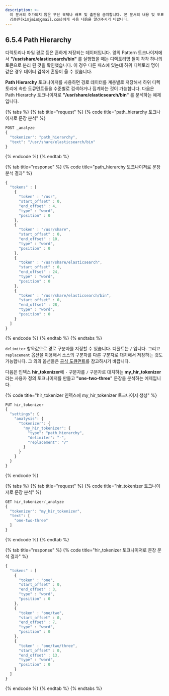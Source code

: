 ```yaml
---
description: >-
  이 문서의 허가되지 않은 무단 복제나 배포 및 출판을 금지합니다. 본 문서의 내용 및 도표 등을 인용하고자 하는 경우 출처를 명시하고
  김종민(kimjmin@gmail.com)에게 사용 내용을 알려주시기 바랍니다.
---
```


## 6.5.4 Path Hierarchy

&#x20; 디렉토리나 파일 경로 등은 흔하게 저장되는 데이터입니다. 앞의 Pattern 토크나이저에서 **"/usr/share/elasticsearch/bin"** 를 실행했을 때는 디렉토리명 들이 각각 하나의 토큰으로 분리 된 것을 확인했습니다. 이 경우 다른 패스에 있는데 하위 디렉토리 명이 같은 경우 데이터 검색에 혼동이 올 수 있습니다.

&#x20; **Path Hierarchy** 토크나이저를 사용하면 경로 데이터를 계층별로 저장해서 하위 디렉토리에 속한 도큐먼트들을 수준별로 검색하거나 집계하는 것이 가능합니다. 다음은 Path Hierarchy 토크나이저로 **"/usr/share/elasticsearch/bin"** 를 분석하는 예제입니다.

{% tabs %}
{% tab title="request" %}
{% code title="path_hierarchy 토크나이저로 문장 분석" %}
```javascript
POST _analyze
{
  "tokenizer": "path_hierarchy",
  "text": "/usr/share/elasticsearch/bin"
}
```
{% endcode %}
{% endtab %}

{% tab title="response" %}
{% code title="path_hierarchy 토크나이저로 문장 분석 결과" %}
```javascript
{
  "tokens" : [
    {
      "token" : "/usr",
      "start_offset" : 0,
      "end_offset" : 4,
      "type" : "word",
      "position" : 0
    },
    {
      "token" : "/usr/share",
      "start_offset" : 0,
      "end_offset" : 10,
      "type" : "word",
      "position" : 0
    },
    {
      "token" : "/usr/share/elasticsearch",
      "start_offset" : 0,
      "end_offset" : 24,
      "type" : "word",
      "position" : 0
    },
    {
      "token" : "/usr/share/elasticsearch/bin",
      "start_offset" : 0,
      "end_offset" : 28,
      "type" : "word",
      "position" : 0
    }
  ]
}
```
{% endcode %}
{% endtab %}
{% endtabs %}

&#x20; `delimiter` 항목값으로 경로 구분자를 지정할 수 있습니다. 디폴트는 `/` 입니다. 그리고 `replacement` 옵션을 이용해서 소스의 구분자를 다른 구분자로 대치해서 저장하는 것도 가능합니다. 그 외의 옵션들은 [공식 도큐먼트](https://www.elastic.co/guide/en/elasticsearch/reference/current/analysis-pathhierarchy-tokenizer.html)를 참고하시기 바랍니다.

&#x20; 다음은 인덱스 **hir_tokenizer**에 `-` 구분자를 `/` 구분자로 대치하는 **my_hir_tokenizer**라는 사용자 정의 토크나이저를 만들고 **"one-two-three"** 문장을 분석하는 예제입니다.

{% code title="hir_tokenizer 인덱스에 my_hir_tokenizer 토크나이저 생성" %}
```javascript
PUT hir_tokenizer
{
  "settings": {
    "analysis": {
      "tokenizer": {
        "my_hir_tokenizer": {
          "type": "path_hierarchy",
          "delimiter": "-",
          "replacement": "/"
        }
      }
    }
  }
}
```
{% endcode %}

{% tabs %}
{% tab title="request" %}
{% code title="hir_tokenizer 토크나이저로 문장 분석" %}
```javascript
GET hir_tokenizer/_analyze
{
  "tokenizer": "my_hir_tokenizer",
  "text": [
    "one-two-three"
  ]
}
```
{% endcode %}
{% endtab %}

{% tab title="response" %}
{% code title="hir_tokenizer 토크나이저로 문장 분석 결과" %}
```javascript
{
  "tokens" : [
    {
      "token" : "one",
      "start_offset" : 0,
      "end_offset" : 3,
      "type" : "word",
      "position" : 0
    },
    {
      "token" : "one/two",
      "start_offset" : 0,
      "end_offset" : 7,
      "type" : "word",
      "position" : 0
    },
    {
      "token" : "one/two/three",
      "start_offset" : 0,
      "end_offset" : 13,
      "type" : "word",
      "position" : 0
    }
  ]
}
```
{% endcode %}
{% endtab %}
{% endtabs %}

&#x20;&#x20;
